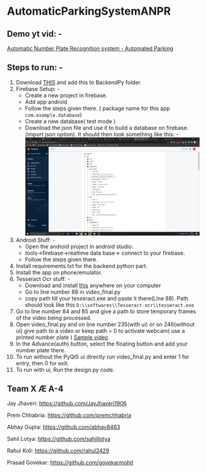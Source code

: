# AutomaticParkingSystemANPR

## Demo yt vid: - 
[Automatic Number Plate Recognition system - Automated Parking](https://www.youtube.com/watch?v=i64AUqCuKV8&feature=youtu.be)

## Steps to run: -
1) Download [THIS](https://drive.google.com/file/d/10lYoIKufiyKaw570UvLbRHbUY6YGYlht/view?usp=sharing) and add this to BackendPy folder.
2) Firebase Setup: -
   - Create a new project in firebase.
   - Add app android
   - Follow the steps given there. ( package name for this app `com.example.database`)
   - Create a new database( test mode )
   - Download the json file and use it to build a database on firebase.(import json option). It should then look something like this: -
![](images/database.png)
3) Android Stuff: -
   - Open the android project in android studio.
   - tools->firebase->realtime data base-> connect to your firebase.
   - Follow the steps given there.
4) Install requirements.txt for the backend python part.
5) Install the app on phone/emulator.
6) Tesseract Ocr stuff: -
   - Download and install [this](https://drive.google.com/file/d/1QojD9grZKxbMUceP3d6ckwn11yGuefYe/view?usp=sharing) anywhere on your computer
   - Go to line number 88 in video_final.py
   - copy path till your tesseract.exe and paste it there(Line 88). Path should look like this `D:\\softwares\\Tesseract-ocr\\tesseract.exe`
7) Go to line number 84 and 85 and give a path to store temporary frames of the video being processed.
8) Open video_final.py and on line number 235(with ui) or on 246(without ui) give path to a video or keep path = 0 to activate webcam( use a printed number plate )
  [Sample video](https://drive.google.com/file/d/1QL5nR2pNM71CKH2vehXpEgiqdH6SAAho/view?usp=sharing)
9) In the Advance(auth) button, select the floating button and add your number plate there.
10) To run without the PyQt5 ui directly run video_final.py and enter 1 for entry, then 0 for exit.
11) To run with ui, Run the design.py code.

## Team X Æ A-4
Jay Jhaveri: https://github.com/JayJhaveri1906

Prem Chhabria: https://github.com/premchhabria

Abhay Gupta: https://github.com/abhay8463

Sahil Lotya: https://github.com/sahillotya

Rahul Koli: https://github.com/rahul2429

Prasad Govekar: https://github.com/govekarmohit
